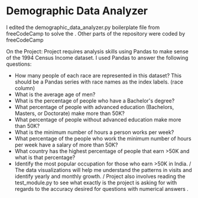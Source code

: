 # Demographic Data Analyzer
I edited the demographic_data_analyzer.py boilerplate file from freeCodeCamp to solve the . Other parts of the repository were coded by freeCodeCamp

On the Project:
Project requires analysis skills using Pandas to make sense of the 1994 Census Income dataset.
I used Pandas to answer the following questions:
- How many people of each race are represented in this dataset? This should be a Pandas series with race names as the index labels. (race column)
- What is the average age of men?
- What is the percentage of people who have a Bachelor's degree?
- What percentage of people with advanced education (Bachelors, Masters, or Doctorate) make more than 50K?
- What percentage of people without advanced education make more than 50K?
- What is the minimum number of hours a person works per week?
- What percentage of the people who work the minimum number of hours per week have a salary of more than 50K?
- What country has the highest percentage of people that earn >50K and what is that percentage?
- Identify the most popular occupation for those who earn >50K in India. 
/
The data visualizations will help me understand the patterns in visits and identify yearly and monthly growth.
/
Project also involves reading the test_module.py to see what exactly is the project is asking for with regards to the accuracy desired for questions with numerical answers .
